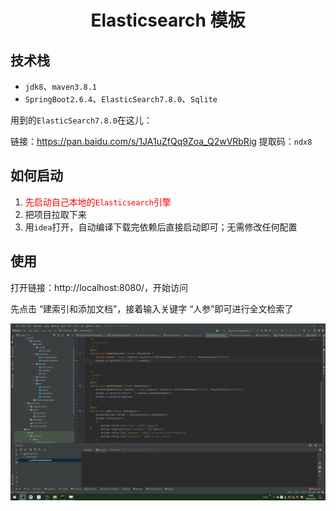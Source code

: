 <h1 align="center">Elasticsearch 模板</h1>

## 技术栈

* `jdk8`、`maven3.8.1`
* `SpringBoot2.6.4`、`ElasticSearch7.8.0`、`Sqlite`

用到的`ElasticSearch7.8.0`在这儿：

链接：https://pan.baidu.com/s/1JA1uZfQq9Zoa_Q2wVRbRig 
提取码：`ndx8` 

## 如何启动

1. <span style="color:red">先启动自己本地的`Elasticsearch`引擎</span>
2. 把项目拉取下来
3. 用`idea`打开，自动编译下载完依赖后直接启动即可；无需修改任何配置

## 使用

打开链接：http://localhost:8080/，开始访问

先点击 “建索引和添加文档”，接着输入关键字 “人参”即可进行全文检索了

![esstart](https://raw.githubusercontent.com/isIvanTsui/img/master/esstart.gif)



